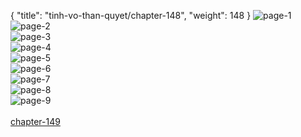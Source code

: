 { "title": "tinh-vo-than-quyet/chapter-148", "weight": 148 }
<img src="tinh-vo-than-quyet_0148_01-0c51fa45ad4aca74a3fea67091fa4598.webp" alt="page-1" origin="http://1.bp.blogspot.com/-A9aJvK5TwuY/Wxnjm6WZmII/AAAAAAAABe4/Eb0Xr_5SD5MtgMlvgrM184KIA69WZoSFgCLcBGAs/s1600/0.jpg?imgmax=0"><br/>
<img src="tinh-vo-than-quyet_0148_02-a51be5329a61dd52d10915de00b124e7.webp" alt="page-2" origin="http://1.bp.blogspot.com/-hTS9PSPOCmU/Wxnjmxl6o7I/AAAAAAAABe0/lpCQ3WbO618J_Sj0NISKFwoMFuyiqe0ygCLcBGAs/s1600/1.jpg?imgmax=0"><br/>
<img src="tinh-vo-than-quyet_0148_03-230a383a0e248efdd7c96a033b0973a1.webp" alt="page-3" origin="http://1.bp.blogspot.com/-Rk7IjxGXFOs/Wxnjm_cv2gI/AAAAAAAABew/slKUvH6J03gLPlhehQEfGMOey7-ggKsPwCLcBGAs/s1600/2.jpg?imgmax=0"><br/>
<img src="tinh-vo-than-quyet_0148_04-a5d77344f136ca9e060491dffa22bcc6.webp" alt="page-4" origin="http://1.bp.blogspot.com/-LIW2yld_ZzQ/Wxnjn9nqWUI/AAAAAAAABe8/BJt9Ec-r9g8_spkpHTSebcVZtvzG-IJWgCLcBGAs/s1600/3.jpg?imgmax=0"><br/>
<img src="tinh-vo-than-quyet_0148_05-d8f9913c96f92757c709f5e5d0a5ede7.webp" alt="page-5" origin="http://1.bp.blogspot.com/-DT_-wEpHXcU/Wxnjn8goc0I/AAAAAAAABfA/N7gAw6SWWc8zYVZgyW9vl3pfUCpD4IpJACLcBGAs/s1600/4.jpg?imgmax=0"><br/>
<img src="tinh-vo-than-quyet_0148_06-b94cb5478a367a519171562d9122923d.webp" alt="page-6" origin="http://1.bp.blogspot.com/-zwoinY9_560/Wxnjof73-HI/AAAAAAAABfE/FwmKrS9El18VecgH8UHDxFCpGG1VGvqawCLcBGAs/s1600/5.jpg?imgmax=0"><br/>
<img src="tinh-vo-than-quyet_0148_07-f0fd49ce42e5e32e22ddceb9086ffbc6.webp" alt="page-7" origin="http://1.bp.blogspot.com/-qMWF9_E8Y4Q/WxnjpFNPbfI/AAAAAAAABfI/BwwFL6CXJsMpFNCXrSy6j1WLKob1jd11ACLcBGAs/s1600/6.jpg?imgmax=0"><br/>
<img src="tinh-vo-than-quyet_0148_08-4af780c58c0ecb92678f3e83a6b429ec.webp" alt="page-8" origin="http://1.bp.blogspot.com/-LqJXpQANx1c/WxnjptXbr5I/AAAAAAAABfM/cRCvqwP2LFQNNss5SEx3w7gXoy9sHMRxgCLcBGAs/s1600/7.jpg?imgmax=0"><br/>
<img src="tinh-vo-than-quyet_0148_09-e525771441b6321427501ab120109088.webp" alt="page-9" origin="http://1.bp.blogspot.com/-Cm_DzLWY4HQ/Wxnjp74vElI/AAAAAAAABfQ/rUnipw7YyxMsKwgUfanG1fJNlTyFkpFbgCLcBGAs/s1600/8.jpg?imgmax=0"><br/>
<br/><a class="nextchap" href="/tinh-vo-than-quyet/chapter-149">chapter-149</a>
